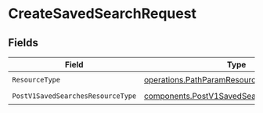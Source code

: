 # CreateSavedSearchRequest


## Fields

| Field                                                                                                    | Type                                                                                                     | Required                                                                                                 | Description                                                                                              |
| -------------------------------------------------------------------------------------------------------- | -------------------------------------------------------------------------------------------------------- | -------------------------------------------------------------------------------------------------------- | -------------------------------------------------------------------------------------------------------- |
| `ResourceType`                                                                                           | [operations.PathParamResourceType](../../models/operations/pathparamresourcetype.md)                     | :heavy_check_mark:                                                                                       | N/A                                                                                                      |
| `PostV1SavedSearchesResourceType`                                                                        | [components.PostV1SavedSearchesResourceType](../../models/components/postv1savedsearchesresourcetype.md) | :heavy_check_mark:                                                                                       | N/A                                                                                                      |